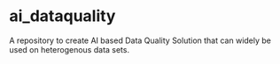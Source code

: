 # ai_dataquality
A repository to create AI based Data Quality Solution that can widely be used on heterogenous data sets. 
